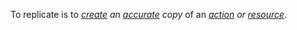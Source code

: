 To replicate is to *[create](https://github.com/gcassel/Modular-Organization-Terminology/blob/master/terms/create.md) an [accurate](https://github.com/gcassel/Modular-Organization-Terminology/blob/master/terms/accurate.md) copy* of an *[action](https://github.com/gcassel/Modular-Organization-Terminology/blob/master/terms/action.md) or [resource](https://github.com/gcassel/Modular-Organization-Terminology/blob/master/terms/resource.md)*.
